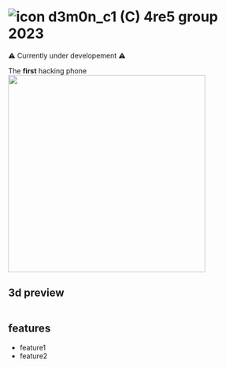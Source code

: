 # ![icon](https://avatars.githubusercontent.com/u/136185636?s=40&u=76e3b4569d8be273bb0358ae3c71fcdf7c7b2d6b&v=4) d3m0n_c1 (C) 4re5 group 2023

⚠️ Currently under developement ⚠️

The **first** hacking phone 
<img height="400" src="https://github.com/d3m0n-project/d3m0n_c1/assets/71982379/5912dc56-461c-4415-a69e-8ceade19bfd1">

## 3d preview
```stl

```

## features
- feature1
- feature2
